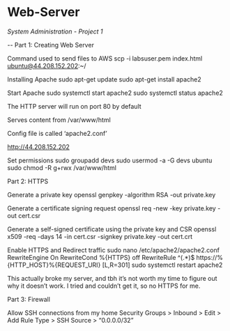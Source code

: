 # Web-Server
*System Administration - Project 1*

-- Part 1: Creating Web Server

Command used to send files to AWS
scp -i labsuser.pem index.html ubuntu@44.208.152.202:~/

Installing Apache
sudo apt-get update
sudo apt-get install apache2

Start Apache
sudo systemctl start apache2
sudo systemctl status apache2

The HTTP server will run on port 80 by default

Serves content from /var/www/html

Config file is called ‘apache2.conf’

http://44.208.152.202

Set permissions
sudo groupadd devs
sudo usermod -a -G devs ubuntu
sudo chmod -R g+rwx /var/www/html

Part 2: HTTPS

Generate a private key
openssl genpkey -algorithm RSA -out private.key

Generate a certificate signing request
openssl req -new -key private.key -out cert.csr

Generate a self-signed certificate using the private key and CSR
openssl x509 -req -days 14 -in cert.csr -signkey private.key -out cert.crt

Enable HTTPS and Redirect traffic
sudo nano /etc/apache2/apache2.conf
	RewriteEngine On
RewriteCond %{HTTPS} off
RewriteRule ^(.*)$ https://%{HTTP_HOST}%{REQUEST_URI} [L,R=301]
sudo systemctl restart apache2

This actually broke my server, and tbh it’s not worth my time to figure out why it doesn’t work. I tried and couldn’t get it, so no HTTPS for me.

Part 3: Firewall

Allow SSH connections from my home
Security Groups > Inbound > Edit > Add Rule 
Type > SSH
Source > “0.0.0.0/32”







